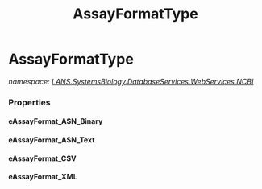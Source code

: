 ﻿---
title: AssayFormatType
---

# AssayFormatType
_namespace: [LANS.SystemsBiology.DatabaseServices.WebServices.NCBI](N-LANS.SystemsBiology.DatabaseServices.WebServices.NCBI.html)_





### Properties

#### eAssayFormat_ASN_Binary

#### eAssayFormat_ASN_Text

#### eAssayFormat_CSV

#### eAssayFormat_XML


